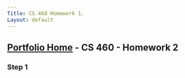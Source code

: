 ```yaml
---
Title: CS 460 Homework 1.
Layout: default
---
```

## [Portfolio Home](https://mgeorgebrown89.github.io/CS-Portfolio/) - CS 460 - Homework 2

### Step 1